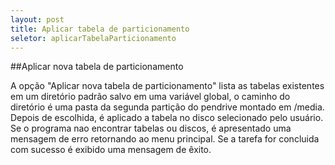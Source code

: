 ```yaml
---
layout: post 
title: Aplicar tabela de particionamento
seletor: aplicarTabelaParticionamento
---
```


##Aplicar nova tabela de particionamento

A opção "Aplicar nova tabela de particionamento" lista as tabelas existentes em um diretório padrão salvo em uma variável global, o caminho do diretório é uma pasta da segunda partição do pendrive montado em /media. Depois de escolhida, é aplicado a tabela no disco selecionado pelo usuário. Se o programa nao encontrar tabelas ou discos, é apresentado uma mensagem de erro retornando ao menu principal. Se a tarefa for concluida com sucesso é exibido uma mensagem de êxito. 

<input type='hidden' id='selectMenuManual' value='#aplicarTabelaParticionamento' />